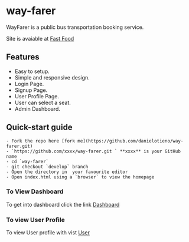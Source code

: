 # way-farer
WayFarer is a public bus transportation booking service.

Site is avaiable at [Fast Food](#)

## Features

- Easy to setup.
- Simple and responsive design.
- Login Page.
- Signup Page.
- User Profile Page.
- User can select a seat.
- Admin Dashboard.

## Quick-start guide

```
- Fork the repo here [fork me](https://github.com/danielotieno/way-farer.git)
- `https://github.com/xxxx/way-farer.git ` **xxxx** is your GitHub name
- cd `way-farer`
- git checkout `develop` branch
- Open the directory in  your favourite editor
- Open index.html using a `browser` to view the homepage
```

### To View Dashboard

To get into dashboard click the link [Dashboard](#)

### To view User Profile
To view User profile with vist [User](#)
